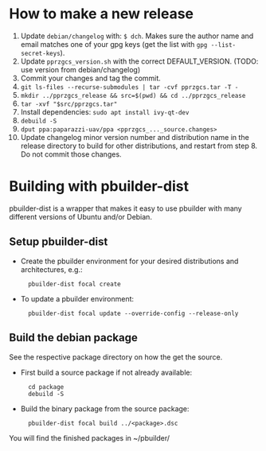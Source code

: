
How to make a new release
=========================

1. Update `debian/changelog` with: `$ dch`. Makes sure the author name and email matches one of your gpg keys (get the list with `gpg --list-secret-keys`).
2. Update `pprzgcs_version.sh` with the correct DEFAULT_VERSION. (TODO: use version from debian/changelog)
3. Commit your changes and tag the commit.
4. `git ls-files --recurse-submodules | tar -cvf pprzgcs.tar -T -`
5. `mkdir ../pprzgcs_release && src=$(pwd) && cd ../pprzgcs_release`
6. `tar -xvf "$src/pprzgcs.tar"`
7. Install dependencies: `sudo apt install ivy-qt-dev`
8. `debuild -S`
9. `dput ppa:paparazzi-uav/ppa <pprzgcs_..._source.changes>`
10. Update changelog minor version number and distribution name in the release directory to build for other distributions, and restart from step 8. Do not commit those changes.



Building with pbuilder-dist
===========================
pbuilder-dist is a wrapper that makes it easy to use pbuilder with many
different versions of Ubuntu and/or Debian.

Setup pbuilder-dist
-------------------
- Create the pbuilder environment for your desired distributions and architectures, e.g.:

        pbuilder-dist focal create

- To update a pbuilder environment:

        pbuilder-dist focal update --override-config --release-only

Build the debian package
------------------------
See the respective package directory on how the get the source.

- First build a source package if not already available:

		cd package
        debuild -S

- Build the binary package from the source package:

        pbuilder-dist focal build ../<package>.dsc

You will find the finished packages in ~/pbuilder/


